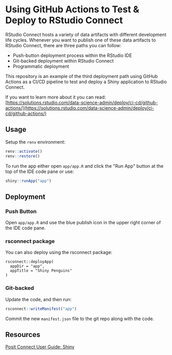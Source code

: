 # Using GitHub Actions to Test & Deploy to RStudio Connect

RStudio Connect hosts a variety of data artifacts with different development 
life cycles. Whenever you want to publish one of these data artifacts to RStudio 
Connect, there are three paths you can follow:

 - Push-button deployment process within the RStudio IDE
 - Git-backed deployment within RStudio Connect
 - Programmatic deployment

This repository is an example of the third deployment path using GitHub Actions as
a CI/CD pipeline to test and deploy a Shiny application to RStudio Connect. 

If you want to learn more about it you can read: [https://solutions.rstudio.com/data-science-admin/deploy/ci-cd/github-actions/](https://solutions.rstudio.com/data-science-admin/deploy/ci-cd/github-actions/)

## Usage

Setup the `renv` environment:

```r
renv::activate()
renv::restore()
```

To run the app either open `app/app.R` and click the "Run App" button at the top of the IDE code pane or use:

```r
shiny::runApp("app")
```

## Deployment

### Push Button

Open `app/app.R` and use the blue publish icon in the upper right corner of the IDE code pane.

### rsconnect package

You can also deploy using the rsconnect package:

```
rsconnect::deployApp(
  appDir = "app",
  appTitle = "Shiny Penguins"
)
```

### Git-backed

Update the code, and then run:

```r
rsconnect::writeManifest("app")
```

Commit the new `manifest.json` file to the git repo along with the code.

## Resources

[Posit Connect User Guide: Shiny](https://docs.posit.co/connect/user/shiny/)

